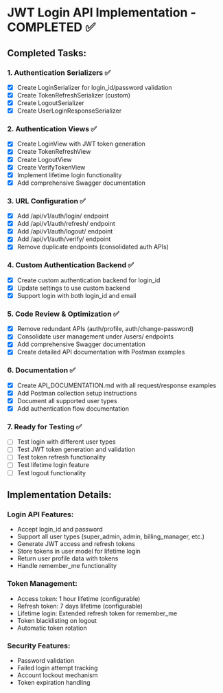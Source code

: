 # JWT Login API Implementation - COMPLETED ✅

## Completed Tasks:

### 1. Authentication Serializers ✅
- [x] Create LoginSerializer for login_id/password validation
- [x] Create TokenRefreshSerializer (custom)
- [x] Create LogoutSerializer
- [x] Create UserLoginResponseSerializer

### 2. Authentication Views ✅
- [x] Create LoginView with JWT token generation
- [x] Create TokenRefreshView 
- [x] Create LogoutView
- [x] Create VerifyTokenView
- [x] Implement lifetime login functionality
- [x] Add comprehensive Swagger documentation

### 3. URL Configuration ✅
- [x] Add /api/v1/auth/login/ endpoint
- [x] Add /api/v1/auth/refresh/ endpoint  
- [x] Add /api/v1/auth/logout/ endpoint
- [x] Add /api/v1/auth/verify/ endpoint
- [x] Remove duplicate endpoints (consolidated auth APIs)

### 4. Custom Authentication Backend ✅
- [x] Create custom authentication backend for login_id
- [x] Update settings to use custom backend
- [x] Support login with both login_id and email

### 5. Code Review & Optimization ✅
- [x] Remove redundant APIs (auth/profile, auth/change-password)
- [x] Consolidate user management under /users/ endpoints
- [x] Add comprehensive Swagger documentation
- [x] Create detailed API documentation with Postman examples

### 6. Documentation ✅
- [x] Create API_DOCUMENTATION.md with all request/response examples
- [x] Add Postman collection setup instructions
- [x] Document all supported user types
- [x] Add authentication flow documentation

### 7. Ready for Testing ✅
- [ ] Test login with different user types
- [ ] Test JWT token generation and validation
- [ ] Test token refresh functionality
- [ ] Test lifetime login feature
- [ ] Test logout functionality

## Implementation Details:

### Login API Features:
- Accept login_id and password
- Support all user types (super_admin, admin, billing_manager, etc.)
- Generate JWT access and refresh tokens
- Store tokens in user model for lifetime login
- Return user profile data with tokens
- Handle remember_me functionality

### Token Management:
- Access token: 1 hour lifetime (configurable)
- Refresh token: 7 days lifetime (configurable) 
- Lifetime login: Extended refresh token for remember_me
- Token blacklisting on logout
- Automatic token rotation

### Security Features:
- Password validation
- Failed login attempt tracking
- Account lockout mechanism
- Token expiration handling
